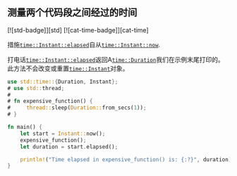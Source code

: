 ## 测量两个代码段之间经过的时间

[![std-badge]][std] [![cat-time-badge]][cat-time]

措施[`time::Instant::elapsed`]自从[`time::Instant::now`].

打电话[`time::Instant::elapsed`]返回A[`time::Duration`]我们在示例末尾打印的。此方法不会改变或重置[`time::Instant`]对象。

```rust
use std::time::{Duration, Instant};
# use std::thread;
#
# fn expensive_function() {
#     thread::sleep(Duration::from_secs(1));
# }

fn main() {
    let start = Instant::now();
    expensive_function();
    let duration = start.elapsed();

    println!("Time elapsed in expensive_function() is: {:?}", duration);
}
```

[`time::duration`]: https://doc.rust-lang.org/std/time/struct.Duration.html

[`time::instant::elapsed`]: https://doc.rust-lang.org/std/time/struct.Instant.html#method.elapsed

[`time::instant::now`]: https://doc.rust-lang.org/std/time/struct.Instant.html#method.now

[`time::instant`]: https://doc.rust-lang.org/std/time/struct.Instant.html
